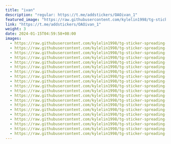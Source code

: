 ```yaml
---
title: "ivan"
description: "regular: https://t.me/addstickers/OAOivan_1"
featured_image: "https://raw.githubusercontent.com/kylelin1998/tg-sticker-spreading-worldwide-images/main/img/ce5de0b8-b4f5-40a6-97f6-398e980fcca4.jpg"
link: "https://t.me/addstickers/OAOivan_1"
weight: 3
date: 2024-01-15T04:59:58+08:00
images:
  - https://raw.githubusercontent.com/kylelin1998/tg-sticker-spreading-worldwide-images/main/img/ce5de0b8-b4f5-40a6-97f6-398e980fcca4.jpg
  - https://raw.githubusercontent.com/kylelin1998/tg-sticker-spreading-worldwide-images/main/img/52a7edbb-0f7b-41b1-b620-77cfaa7c287d.jpg
  - https://raw.githubusercontent.com/kylelin1998/tg-sticker-spreading-worldwide-images/main/img/f888e4c5-adac-4a3d-9ed3-ce94414d7dd3.jpg
  - https://raw.githubusercontent.com/kylelin1998/tg-sticker-spreading-worldwide-images/main/img/e70a9b54-c808-497d-aaf8-de9391375099.jpg
  - https://raw.githubusercontent.com/kylelin1998/tg-sticker-spreading-worldwide-images/main/img/3e4a4056-f8e2-4915-a2c3-42aaa6b1c36e.jpg
  - https://raw.githubusercontent.com/kylelin1998/tg-sticker-spreading-worldwide-images/main/img/a5b02c58-63ff-4a9e-9a08-ee1e1e990bef.jpg
  - https://raw.githubusercontent.com/kylelin1998/tg-sticker-spreading-worldwide-images/main/img/34fd1436-2f75-4bec-aaaa-97ca521d5dc8.jpg
  - https://raw.githubusercontent.com/kylelin1998/tg-sticker-spreading-worldwide-images/main/img/ee7c0260-14bd-471a-8a2b-1ead15a0c19a.jpg
  - https://raw.githubusercontent.com/kylelin1998/tg-sticker-spreading-worldwide-images/main/img/f9a2aab8-6693-4390-984a-c0d8f38add7c.jpg
  - https://raw.githubusercontent.com/kylelin1998/tg-sticker-spreading-worldwide-images/main/img/26b52dba-0f56-4b91-9837-ff10c6d53b04.jpg
  - https://raw.githubusercontent.com/kylelin1998/tg-sticker-spreading-worldwide-images/main/img/447c32f9-1dae-4418-9dc6-1adefe076ad0.jpg
  - https://raw.githubusercontent.com/kylelin1998/tg-sticker-spreading-worldwide-images/main/img/2c91d543-6b23-4590-9f51-beca0df4e274.jpg
  - https://raw.githubusercontent.com/kylelin1998/tg-sticker-spreading-worldwide-images/main/img/3bfe4896-edd5-40c0-896d-317bc6d15f18.jpg
  - https://raw.githubusercontent.com/kylelin1998/tg-sticker-spreading-worldwide-images/main/img/e5fd7234-c9ad-407f-9ba8-a37aed01ac3a.jpg
  - https://raw.githubusercontent.com/kylelin1998/tg-sticker-spreading-worldwide-images/main/img/17d44669-b3c6-42ae-8b32-bb64b95c6e94.jpg
  - https://raw.githubusercontent.com/kylelin1998/tg-sticker-spreading-worldwide-images/main/img/b2e1a0ca-2a11-42ad-8bb9-d7a00a2d5ab2.jpg
  - https://raw.githubusercontent.com/kylelin1998/tg-sticker-spreading-worldwide-images/main/img/c32867c4-801c-4375-b22f-e48e03f27c35.jpg
  - https://raw.githubusercontent.com/kylelin1998/tg-sticker-spreading-worldwide-images/main/img/54a07a64-f41c-4f36-9a73-fbb62ef7dad1.jpg
  - https://raw.githubusercontent.com/kylelin1998/tg-sticker-spreading-worldwide-images/main/img/65f7f965-b720-462e-a2ec-30721c8f9921.jpg
  - https://raw.githubusercontent.com/kylelin1998/tg-sticker-spreading-worldwide-images/main/img/54a0d583-798e-4c94-8feb-4ceac2a57df8.jpg
---
```

